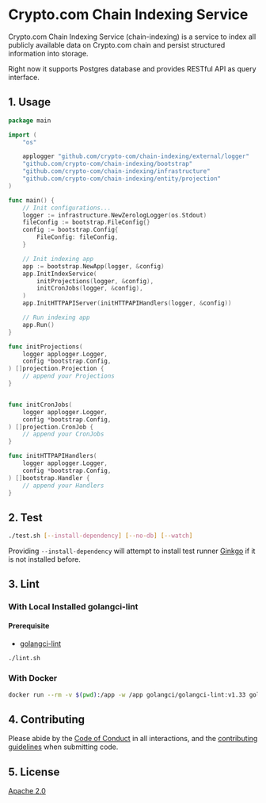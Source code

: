 # Crypto.com Chain Indexing Service

Crypto.com Chain Indexing Service (chain-indexing) is a service to index all publicly available data on Crypto.com chain and persist structured information into storage.

Right now it supports Postgres database and provides RESTful API as query interface.

## 1. Usage

```go
package main

import (
	"os"

	applogger "github.com/crypto-com/chain-indexing/external/logger"
	"github.com/crypto-com/chain-indexing/bootstrap"
	"github.com/crypto-com/chain-indexing/infrastructure"
	"github.com/crypto-com/chain-indexing/entity/projection"
)

func main() {
	// Init configurations...
	logger := infrastructure.NewZerologLogger(os.Stdout)
	fileConfig := bootstrap.FileConfig{}
	config := bootstrap.Config{
		FileConfig: fileConfig,
	}

	// Init indexing app
	app := bootstrap.NewApp(logger, &config)
	app.InitIndexService(
		initProjections(logger, &config),
		initCronJobs(logger, &config),
	)
	app.InitHTTPAPIServer(initHTTPAPIHandlers(logger, &config))

	// Run indexing app
	app.Run()
}

func initProjections(
	logger applogger.Logger,
	config *bootstrap.Config,
) []projection.Projection {
    // append your Projections
}


func initCronJobs(
	logger applogger.Logger,
	config *bootstrap.Config,
) []projection.CronJob {
	// append your CronJobs
}

func initHTTPAPIHandlers(
	logger applogger.Logger,
	config *bootstrap.Config,
) []bootstrap.Handler {
	// append your Handlers
}
```


## 2. Test

```bash
./test.sh [--install-dependency] [--no-db] [--watch]
```

Providing `--install-dependency` will attempt to install test runner [Ginkgo](https://github.com/onsi/ginkgo) if it is not installed before.

## 3. Lint

### With Local Installed golangci-lint

#### Prerequisite

- [golangci-lint](https://github.com/golangci/golangci-lint)

```bash
./lint.sh
```

### With Docker

```bash
docker run --rm -v $(pwd):/app -w /app golangci/golangci-lint:v1.33 golangci-lint run -v
```

## 4. Contributing

Please abide by the [Code of Conduct](CODE_OF_CONDUCT.md) in all interactions,
and the [contributing guidelines](CONTRIBUTING.md) when submitting code.

## 5. License

[Apache 2.0](./LICENSE)
